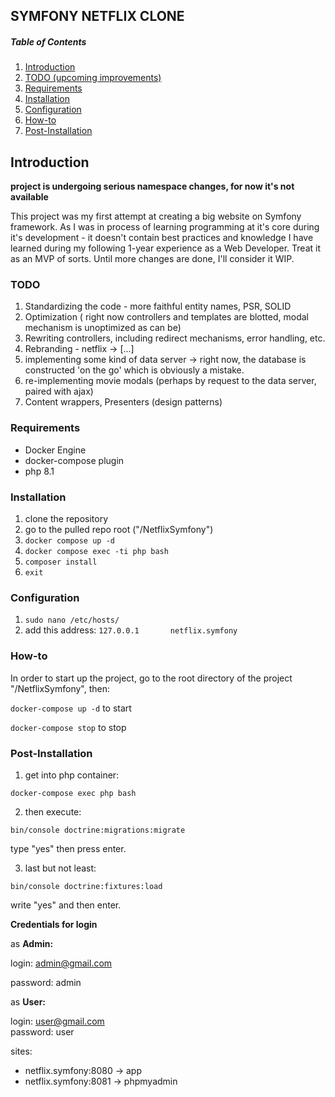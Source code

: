 ## **SYMFONY NETFLIX CLONE** 

##### Table of Contents
1. [Introduction](#introduction)  
2. [TODO (upcoming improvements)](#TODO)  
3. [Requirements](#Requirements)
4. [Installation](#Installation)
5. [Configuration](#Configuration)
6. [How-to](#How-to)
7. [Post-Installation](#Post-Installation)

## Introduction

**project is undergoing serious namespace changes, for now it's not available**

This project was my first attempt at creating a big website on Symfony framework.
As I was in process of learning programming at it's core during it's development - 
it doesn't contain best practices and knowledge I have learned during my following 1-year experience
as a Web Developer. 
Treat it as an MVP of sorts. Until more changes are done, I'll consider it WIP.

### TODO
1. Standardizing the code - more faithful entity names, PSR, SOLID
2. Optimization ( right now controllers and templates are blotted, modal mechanism is unoptimized as can be)
3. Rewriting controllers, including redirect mechanisms, error handling, etc.
4. Rebranding - netflix -> [...]
5. implementing some kind of data server -> right now, the database is constructed 'on the go' which is obviously a mistake.
6. re-implementing movie modals (perhaps by request to the data server, paired with ajax)
7. Content wrappers, Presenters (design patterns)

### Requirements
- Docker Engine
- docker-compose plugin
- php 8.1

### Installation

1. clone the repository
2. go to the pulled repo root ("/NetflixSymfony")
3. ``docker compose up -d``
4. ``docker compose exec -ti php bash``
5. ``composer install``
6. ``exit``

### Configuration
1. ``sudo nano /etc/hosts/``
2. add this address:
   ``127.0.0.1       netflix.symfony``


### How-to
In order to start up the project, 
go to the root directory of the project "/NetflixSymfony", then:

```docker-compose up -d```  to start

```docker-compose stop```  to stop

### Post-Installation

1. get into php container:

```docker-compose exec php bash```

2. then execute:

```bin/console doctrine:migrations:migrate```

type "yes" then press enter.

3. last but not least:


```bin/console doctrine:fixtures:load```

write "yes" and then enter.

**Credentials for login**

as **Admin:**

login: admin@gmail.com

password: admin

as **User:**

login: user@gmail.com   
password: user

sites:

- netflix.symfony:8080 -> app
- netflix.symfony:8081 -> phpmyadmin